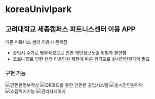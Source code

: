 # koreaUnivIpark
## 고려대학교 세종캠퍼스 피트니스센터 이용 APP

기존 피트니스 센터 이용시 문제점
- 출입시 수기로 명부작성으로 인한 개인정보노출 위험과 불편함
- 코로나19로 인한 센터 이용인원 제한에 따른 원격으로 실시간인원파악 필요

### 구현 기능
![간편한명부작성](https://user-images.githubusercontent.com/50539439/121852317-454e1e00-cd2a-11eb-92ae-2e86b8ace27d.png)
![QR코드를 통한 간편한 출입시스템](https://user-images.githubusercontent.com/50539439/121853218-9c082780-cd2b-11eb-9db6-8f66a8ab0b47.png)
![실시간인원파악](https://user-images.githubusercontent.com/50539439/121853224-9dd1eb00-cd2b-11eb-987f-a97504d89d2d.png)
![스탑워치기능](https://user-images.githubusercontent.com/50539439/121853232-a0344500-cd2b-11eb-8fc1-b08117a4bc98.png)
![관리자페이지](https://user-images.githubusercontent.com/50539439/121853227-9f031800-cd2b-11eb-87d0-bd48018d3d10.png)


